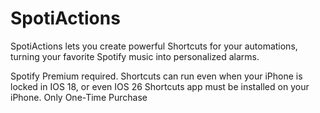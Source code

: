 # SpotiActions
SpotiActions lets you create powerful Shortcuts for your automations, turning your favorite Spotify music into personalized alarms.

Spotify Premium required.
Shortcuts can run even when your iPhone is locked in IOS 18, or even IOS 26
Shortcuts app must be installed on your iPhone.
Only One-Time Purchase
